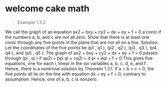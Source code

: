 # welcome cake math

> Example 1.3.2
 
We call the graph of an equation ax2 + bxy + cy2 + dx + ey + f = 0 a conic if the numbers a, b, and
c are not all zero. Show that there is at least one conic through any five points in the plane that are
not all on a line.
Solution. Let the coordinates of the five points be (p1 , q1 ), (p2 , q2 ), (p3 , q3 ), (p4 , q4 ), and
(p5 , q5 ). The graph of ax2 + bxy + cy2 + dx + ey + f = 0 passes through (pi , qi ) if
ap2i + bpi qi + cq2i + d pi + eqi + f = 0
This gives five equations, one for each i, linear in the six variables a, b, c, d, e, and f . Hence, there
is a nontrivial solution by Theorem 1.3.1. If a = b = c = 0, the five points all lie on the line with
equation dx + ey + f = 0, contrary to assumption. Hence, one of a, b, c is nonzero.
